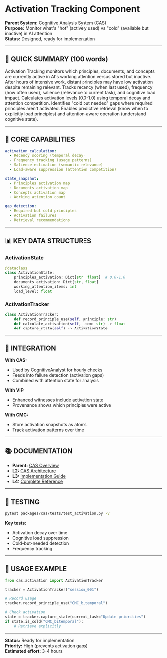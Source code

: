 # Activation Tracking Component

**Parent System:** Cognitive Analysis System (CAS)  
**Purpose:** Monitor what's "hot" (actively used) vs "cold" (available but inactive) in AI attention  
**Status:** Designed, ready for implementation  

---

## 🎯 **QUICK SUMMARY (100 words)**

Activation Tracking monitors which principles, documents, and concepts are currently active in AI's working attention versus stored but inactive. After hours of intensive work, distant principles may have low activation despite remaining relevant. Tracks recency (when last used), frequency (how often used), salience (relevance to current task), and cognitive load impact. Calculates activation levels (0.0-1.0) using temporal decay and attention competition. Identifies "cold but needed" gaps where required principles aren't activated. Enables predictive retrieval (know when to explicitly load principles) and attention-aware operation (understand cognitive state).

---

## 🔧 **CORE CAPABILITIES**

```yaml
activation_calculation:
  - Recency scoring (temporal decay)
  - Frequency tracking (usage patterns)
  - Salience estimation (semantic relevance)
  - Load-aware suppression (attention competition)

state_snapshot:
  - Principles activation map
  - Documents activation map
  - Concepts activation map
  - Working attention count

gap_detection:
  - Required but cold principles
  - Activation failures
  - Retrieval recommendations
```

---

## 📊 **KEY DATA STRUCTURES**

### **ActivationState**
```python
@dataclass
class ActivationState:
    principles_activation: Dict[str, float]  # 0.0-1.0
    documents_activation: Dict[str, float]
    working_attention_items: int
    load_level: float
```

### **ActivationTracker**
```python
class ActivationTracker:
    def record_principle_use(self, principle: str)
    def calculate_activation(self, item: str) -> float
    def capture_state(self) -> ActivationState
```

---

## 🔗 **INTEGRATION**

**With CAS:**
- Used by CognitiveAnalyst for hourly checks
- Feeds into failure detection (activation gaps)
- Combined with attention state for analysis

**With VIF:**
- Enhanced witnesses include activation state
- Provenance shows which principles were active

**With CMC:**
- Store activation snapshots as atoms
- Track activation patterns over time

---

## 📚 **DOCUMENTATION**

- **Parent:** [CAS Overview](../../README.md)
- **L2:** [CAS Architecture](../../L2_architecture.md#activation-tracking)
- **L3:** [Implementation Guide](../../L3_detailed.md#activation-tracking)
- **L4:** [Complete Reference](../../L4_complete.md#activationtracker)

---

## 🧪 **TESTING**

```bash
pytest packages/cas/tests/test_activation.py -v
```

**Key tests:**
- Activation decay over time
- Cognitive load suppression
- Cold-but-needed detection
- Frequency tracking

---

## 🎯 **USAGE EXAMPLE**

```python
from cas.activation import ActivationTracker

tracker = ActivationTracker("session_001")

# Record usage
tracker.record_principle_use("CMC_bitemporal")

# Check activation
state = tracker.capture_state(current_task="Update priorities")
if state.is_cold("CMC_bitemporal"):
    # Retrieve explicitly
```

---

**Status:** Ready for implementation  
**Priority:** High (prevents activation gaps)  
**Estimated effort:** 3-4 hours


